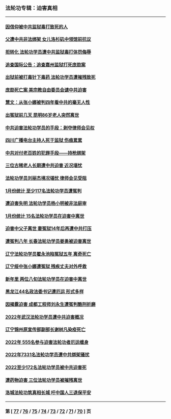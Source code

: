 ### 法轮功专辑：迫害真相
---
#### [因信仰被中共监狱毒打致死的人](../../pages/nf4379/n13934141.md?02220430) 
#### [父遭中共非法绑架 女儿洛杉矶中领馆前抗议](../../pages/nf4379/n13933807.md?02220430) 
#### [拒转化 法轮功学员遭中共监狱毒打体罚侮辱](../../pages/nf4379/n13928989.md?02220430) 
#### [追查国际公告：追查嘉州监狱打死庞勋案](../../pages/nf4379/n13933461.md?02220430) 
#### [出狱前被打毒针下毒药 法轮功学员遭摧残致死](../../pages/nf4379/n13931976.md?02220430) 
#### [庞勋死亡案 美宗教自由委员会谴中共迫害](../../pages/nf4379/n13932260.md?02220430) 
#### [慧文：从张小娜被判四年看中共的毫无人性](../../pages/nf4379/n13931796.md?02220430) 
#### [出冤狱前几天 昆明86岁老人突然离世](../../pages/nf4379/n13931228.md?02220430) 
#### [中共迫害法轮功学员的手段：剥夺律师会见权](../../pages/nf4379/n13929748.md?02220430) 
#### [四川广播电台主持人死于监狱 伤痕累累](../../pages/nf4379/n13929027.md?02220430) 
#### [中共对付老百姓的犯罪手段——持枪绑架](../../pages/nf4379/n13926448.md?02220430) 
#### [三位古稀老人长期遭中共迫害 近况堪忧](../../pages/nf4379/n13924554.md?02220430) 
#### [法轮功学员刘丽杰境况堪忧 律师会见受阻](../../pages/nf4379/n13924569.md?02220430) 
#### [1月份统计 至少117名法轮功学员遭冤判](../../pages/nf4379/n13924061.md?02220430) 
#### [遭迫害失明 法轮功学员杨小明被非法庭审](../../pages/nf4379/n13920152.md?02220430) 
#### [1月份统计 15名法轮功学员在迫害中离世](../../pages/nf4379/n13922556.md?02220430) 
#### [迫害中父子离世 妻冤狱14年后再遭中共打压](../../pages/nf4379/n13920995.md?02220430) 
#### [遭冤判八年 长春法轮功学员姜勇被迫害离世](../../pages/nf4379/n13919478.md?02220430) 
#### [辽宁法轮功学员翟永池陷冤狱五年 离奇死亡](../../pages/nf4379/n13916049.md?02220430) 
#### [辽宁绥中张小娜遭冤狱 残疾丈夫对外呼救](../../pages/nf4379/n13915683.md?02220430) 
#### [新年里 两位八旬法轮功学员在迫害中离世](../../pages/nf4379/n13915319.md?02220430) 
#### [黑龙江44名政法委书记遭厄运 形式多样](../../pages/nf4379/n13909467.md?02220430) 
#### [因揭露迫害 成都工程师刘永生遭冤判酷刑折磨](../../pages/nf4379/n13907678.md?02220430) 
#### [2022年武汉法轮功学员遭中共迫害概况](../../pages/nf4379/n13906471.md?02220430) 
#### [辽宁锦州原宣传部副部长谢树凡染疫死亡](../../pages/nf4379/n13904044.md?02220430) 
#### [2022年 555名参与迫害法轮功者厄运缠身](../../pages/nf4379/n13903134.md?02220430) 
#### [2022年7331名法轮功学员遭中共绑架骚扰](../../pages/nf4379/n13901725.md?02220430) 
#### [2022至少172名法轮功学员被中共迫害死](../../pages/nf4379/n13900831.md?02220430) 
#### [遭药物迫害 三位法轮功学员被摧残离世](../../pages/nf4379/n13893822.md?02220430) 
#### [洛城法轮功筑真相长城 吁中国人三退保平安](../../pages/nf4379/n13892471.md?02220430) 

---
#### 第 [ [77](./77.md?02220430) / [76](./76.md?02220430) / [75](./75.md?02220430) / [74](./74.md?02220430) / [73](./73.md?02220430) / [72](./72.md?02220430) / [71](./71.md?02220430) / [70](./70.md?02220430) ] 页
